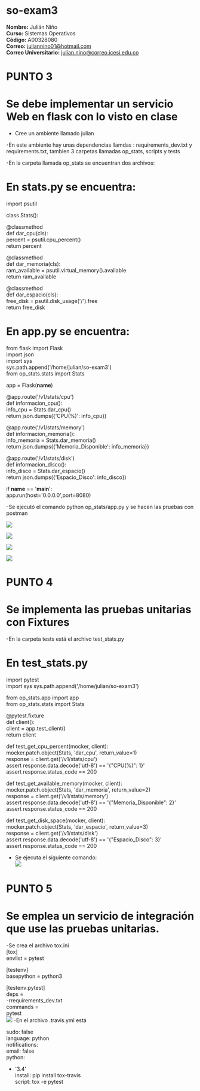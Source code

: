 # so-exam3  

**Nombre:** Julián Niño  
**Curso:** Sistemas Operativos  
**Código:** A00328080  
**Correo:** juliannino01@hotmail.com  
**Correo Universitario:** julian.nino@correo.icesi.edu.co  

# PUNTO 3
# Se debe implementar un servicio Web en flask con lo visto en clase 
- Cree un ambiente llamado julian  

-En este ambiente hay unas dependencias llamdas : requirements_dev.txt y requirements.txt, tambien 3 carpetas llamadas op_stats,
scripts y tests  

-En la carpeta llamada op_stats se encuentran dos archivos:  
# En stats.py se encuentra:  

import psutil

class Stats():

  @classmethod  
  def dar_cpu(cls):  
    percent = psutil.cpu_percent()  
    return percent

  @classmethod  
  def dar_memoria(cls):  
    ram_available = psutil.virtual_memory().available  
    return ram_available  

  @classmethod   
  def dar_espacio(cls):  
    free_disk = psutil.disk_usage('/').free  
    return free_disk  

# En app.py se encuentra:  


from flask import Flask  
import json  
import sys  
sys.path.append('/home/julian/so-exam3')  
from op_stats.stats import Stats  

app = Flask(__name__)  

@app.route('/v1/stats/cpu')   
def informacion_cpu():  
    info_cpu = Stats.dar_cpu()  
    return json.dumps({'CPU(%)': info_cpu})  

@app.route('/v1/stats/memory')  
def informacion_memoria():  
    info_memoria = Stats.dar_memoria()  
    return json.dumps({'Memoria_Disponible': info_memoria})  

@app.route('/v1/stats/disk')  
def informacion_disco():  
    info_disco = Stats.dar_espacio()  
    return json.dumps({'Espacio_Disco': info_disco})  
   


if __name__ == '__main__':  
    app.run(host='0.0.0.0',port=8080)  
    
-Se ejecutó  el comando python op_stats/app.py y se hacen las pruebas con postman   

![](Imagenes/captura1.png)  
 
 ![](Imagenes/captura2.png)  
 
 ![](Imagenes/captura3.png)  
 
  ![](Imagenes/captura4.png)  
  
  # PUNTO 4
  # Se implementa las pruebas unitarias con Fixtures  
  -En la carpeta tests está el archivo test_stats.py   
  
  # En test_stats.py  
  
  import pytest  
import sys 
sys.path.append('/home/julian/so-exam3')  

from op_stats.app import app  
from op_stats.stats import Stats  

@pytest.fixture  
def client():  
  client = app.test_client()  
  return client  

def test_get_cpu_percent(mocker, client):  
  mocker.patch.object(Stats, 'dar_cpu', return_value=1)  
  response = client.get('/v1/stats/cpu')  
  assert response.data.decode('utf-8') == '{"CPU(%)": 1}'  
  assert response.status_code == 200  

def test_get_available_memory(mocker, client):  
  mocker.patch.object(Stats, 'dar_memoria', return_value=2)  
  response = client.get('/v1/stats/memory')  
  assert response.data.decode('utf-8') == '{"Memoria_Disponible": 2}'  
  assert response.status_code == 200  


def test_get_disk_space(mocker, client):  
  mocker.patch.object(Stats, 'dar_espacio', return_value=3)  
  response = client.get('/v1/stats/disk')  
  assert response.data.decode('utf-8') == '{"Espacio_Disco": 3}'  
  assert response.status_code == 200  


- Se ejecuta el siguiente comando:  
![](Imagenes/captura5.png) 

# PUNTO 5  
# Se emplea un servicio de integración que use las pruebas unitarias.  
-Se crea el archivo tox.ini  
[tox]  
envlist = pytest  

[testenv]  
basepython = python3  

[testenv:pytest]  
deps =  
  -rrequirements_dev.txt  
commands =  
  pytest  
  ![](Imagenes/captura6.png) 
  -En el archivo .travis.yml está 
  
  sudo: false  
language: python  
notifications:  
  email: false  
python:  
- '3.4'  
install: pip install tox-travis  
script: tox -e pytest    



  

